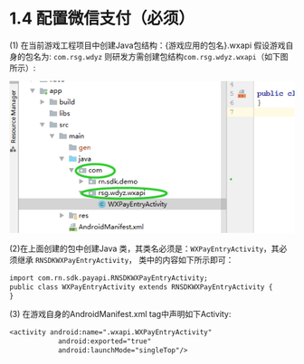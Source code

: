 # 1.4 配置微信支付（必须）

\(1\) 在当前游戏工程项目中创建Java包结构：{游戏应用的包名}.wxapi 假设游戏自身的包名为: `com.rsg.wdyz` 则研发方需创建包结构`com.rsg.wdyz.wxapi`（如下图所示）:

![](../../.gitbook/assets/11111.png)

\(2\)在上面创建的包中创建Java 类，其类名必须是：`WXPayEntryActivity`，其必须继承 `RNSDKWXPayEntryActivity`， 类中的内容如下所示即可：

```text
import com.rn.sdk.payapi.RNSDKWXPayEntryActivity;
public class WXPayEntryActivity extends RNSDKWXPayEntryActivity {
}
```

\(3\) 在游戏自身的AndroidManifest.xml  tag中声明如下Activity:

```text
<activity android:name=".wxapi.WXPayEntryActivity"
            android:exported="true"
            android:launchMode="singleTop"/>
```

